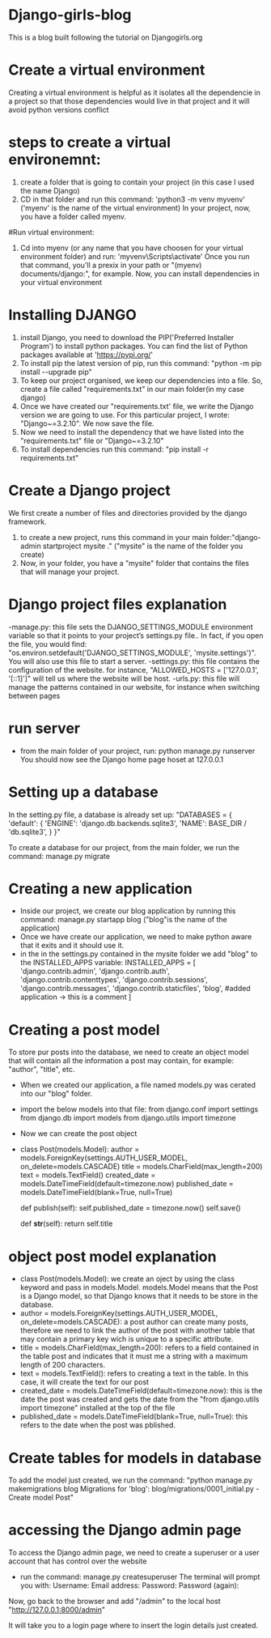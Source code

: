# Django-girls-blog
This is a blog built following the tutorial on Djangogirls.org


# Create a virtual environment
Creating a virtual environment is helpful as it isolates all the dependencie in a project so that those dependencies would live in that project and it will avoid python versions conflict

# steps to create a virtual environemnt:
1. create a folder that is going to contain your project (in this case I used the name Django)
2. CD in that folder and run this command: 'python3 -m venv myvenv' ('myenv' is the name of the virtual environment)
In your project, now, you have a folder called myenv.

#Run virtual environment:
1. Cd into myenv (or any name that you have choosen for your virtual environment folder) and run: 'myvenv\Scripts\activate'
Once you run that command, you'll a prexix in your path or "(myenv) documents/django:", for example. Now, you can 
install dependencies in your virtual environment

# Installing DJANGO
1. install Django, you need to download the PIP('Preferred Installer Program') to install python packages. You can find the list of Python packages available at 'https://pypi.org/'
2. To install pip the latest version of pip, run this command: "python -m pip install --upgrade pip"
3. To keep our project organised, we keep our dependencies into a file. So, create a file called "requirements.txt" in our main folder(in my case django)
4. Once we have created our "requirements.txt' file, we write the Django version we are going to use. For this particular project, I wrote: "Django~=3.2.10". We now save the file.
5. Now we need to install the dependency that we have listed into the "requirements.txt" file or "Django~=3.2.10"
6. To install dependencies run this command: "pip install -r requirements.txt"

# Create a Django project
We first create a number of files and directories provided by the django framework.
1. to create a new project, runs this command in your main folder:"django-admin startproject mysite ." ("mysite" is the name of the folder you create)
2. Now, in your folder, you have a "mysite" folder that contains the files that will manage your project.

# Django project files explanation
-manage.py: this file sets the DJANGO_SETTINGS_MODULE environment variable so that it points to your project’s settings.py file.. In fact, if you open the file, you would find:  "os.environ.setdefault('DJANGO_SETTINGS_MODULE', 'mysite.settings')". You will also use this file to start a server.
-settings.py:  this file contains the configuration of the website. for instance, "ALLOWED_HOSTS = ['127.0.0.1', '[::1]']" will tell us where the website will be host.
-urls.py: this file will manage the patterns contained in our website, for instance when switching between pages


# run server
- from the main folder of your project, run: python manage.py runserver
You should now see the Django home page hoset at 127.0.0.1

# Setting up a database
In the setting.py file, a database is already set up:
"DATABASES = {
    'default': {
        'ENGINE': 'django.db.backends.sqlite3',
        'NAME': BASE_DIR / 'db.sqlite3',
    }
}"

To create a database for our project, from the main folder, we run the command: manage.py migrate

# Creating a new application
 - Inside our project, we create our blog application by running this command: manage.py startapp blog ("blog"is the name of the application)
 - Once we have create our application, we need to make python aware that it exits and it should use it.
 - in the in the settings.py contained in the mysite folder we add "blog" to the INSTALLED_APPS variable:
 INSTALLED_APPS = [
    'django.contrib.admin',
    'django.contrib.auth',
    'django.contrib.contenttypes',
    'django.contrib.sessions',
    'django.contrib.messages',
    'django.contrib.staticfiles',
    'blog', #added application -> this is a comment
]

# Creating a post model
To store pur posts into the database, we need to create an object model that will contain all the information a post may contain, for example: "author", "title", etc.
 - When we created our application, a file named models.py was cerated into our "blog" folder.
 - import the below models into that  file:
    from django.conf import settings
    from django.db import models 
    from django.utils import timezone
 -  Now we can create the post object
 - class Post(models.Model):
    author = models.ForeignKey(settings.AUTH_USER_MODEL, on_delete=models.CASCADE)
    title = models.CharField(max_length=200)
    text = models.TextField()
    created_date = models.DateTimeField(default=timezone.now)
    published_date = models.DateTimeField(blank=True, null=True)

    def publish(self):
        self.published_date = timezone.now()
        self.save()

    def __str__(self):
        return self.title

# object post model explanation

- class Post(models.Model): we create an oject by using the class keyword and pass in models.Model. models.Model means that the Post is a Django model, so that Django knows that it needs to be store in the database.
-  author = models.ForeignKey(settings.AUTH_USER_MODEL, on_delete=models.CASCADE): a post author can create many posts, therefore we need to link the author of the post with another table that may contain a primary key wich is unique to a specific attribute.
- title = models.CharField(max_length=200): refers to a field contained in the table post and indicates that it must me a string with a maximum length of 200 characters.
- text = models.TextField(): refers to creating a text in the table. In this case, it will create the text for our post
- created_date = models.DateTimeField(default=timezone.now): this is the date the post was created and gets the date from the "from django.utils import timezone" installed at the top of the file
-  published_date = models.DateTimeField(blank=True, null=True): this refers to the date when the post was pblished.

# Create tables for models in database
To add the model just created, we run the command:
"python manage.py makemigrations blog
Migrations for 'blog':
  blog/migrations/0001_initial.py
    - Create model Post"

# accessing the Django admin page
To access the Django admin page, we need to create a superuser or a user account that has control over the website
- run the command: manage.py createsuperuser
The terminal will prompt you with:
Username: 
Email address: 
Password:
Password (again):

Now, go back to the browser and add "/admin" to the local host "http://127.0.0.1:8000/admin"

It will take you to a login page where to insert the login details just created.
